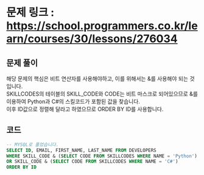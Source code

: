 # 문제 링크 : https://school.programmers.co.kr/learn/courses/30/lessons/276034

## 문제 풀이 
해당 문제의 핵심은 비트 연산자를 사용해야하고, 이를 위해서는 &를 사용해야 되는 것입니다. <br/>
SKILLCODES의 테이블의 SKILL_CODE와 CODE는 비트 마스크로 되어있으므로 &를 이용하여 Python과 C#의 스킬코드가 포함된 값을 찾습니다.<br/>
이후 ID값으로 정렬해 달라고 하였으므로 ORDER BY ID를 사용합니다.

## 코드
```sql
-- MYSQL로 풀었습니다.
SELECT ID, EMAIL, FIRST_NAME, LAST_NAME FROM DEVELOPERS
WHERE SKILL_CODE & (SELECT CODE FROM SKILLCODES WHERE NAME = 'Python')
OR SKILL_CODE & (SELECT CODE FROM SKILLCODES WHERE NAME = 'C#')
ORDER BY ID
```